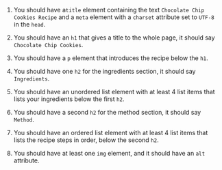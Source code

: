 1. You should have  a`title` element containing the text `Chocolate Chip Cookies Recipe` and a `meta` element with a `charset` attribute set to `UTF-8` in the `head`.

1. You should have an `h1` that gives a title to the whole page, it should say `Chocolate Chip Cookies`.

1. You should have a `p` element that introduces the recipe below the `h1`.

1. You should have one `h2` for the ingredients section, it should say `Ingredients`.

1. You should have an unordered list element with at least 4 list items that lists your ingredients below the first `h2`.

1. You should have a second `h2` for the method section, it should say `Method`.

1. You should have an ordered list element with at least 4 list items that lists the recipe steps in order, below the second `h2`.

1. You should have at least one `img` element, and it should have an `alt` attribute.